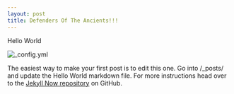 ```yaml
---
layout: post
title: Defenders Of The Ancients!!!
---
```


Hello World


![_config.yml](https://i.ytimg.com/vi/8MO8feq5Xq8/maxresdefault.jpg)

The easiest way to make your first post is to edit this one. Go into /_posts/ and update the Hello World markdown file. For more instructions head over to the [Jekyll Now repository](https://github.com/barryclark/jekyll-now) on GitHub.
